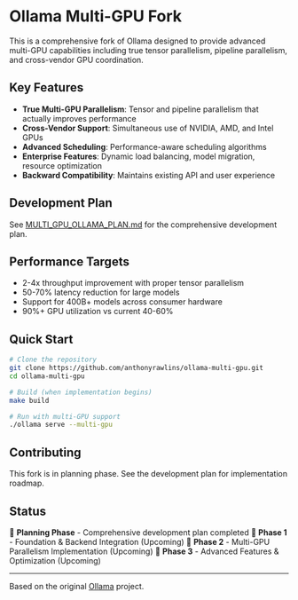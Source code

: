 # Ollama Multi-GPU Fork

This is a comprehensive fork of Ollama designed to provide advanced multi-GPU capabilities including true tensor parallelism, pipeline parallelism, and cross-vendor GPU coordination.

## Key Features

- **True Multi-GPU Parallelism**: Tensor and pipeline parallelism that actually improves performance
- **Cross-Vendor Support**: Simultaneous use of NVIDIA, AMD, and Intel GPUs
- **Advanced Scheduling**: Performance-aware scheduling algorithms
- **Enterprise Features**: Dynamic load balancing, model migration, resource optimization
- **Backward Compatibility**: Maintains existing API and user experience

## Development Plan

See [MULTI_GPU_OLLAMA_PLAN.md](./MULTI_GPU_OLLAMA_PLAN.md) for the comprehensive development plan.

## Performance Targets

- 2-4x throughput improvement with proper tensor parallelism
- 50-70% latency reduction for large models
- Support for 400B+ models across consumer hardware
- 90%+ GPU utilization vs current 40-60%

## Quick Start

```bash
# Clone the repository
git clone https://github.com/anthonyrawlins/ollama-multi-gpu.git
cd ollama-multi-gpu

# Build (when implementation begins)
make build

# Run with multi-GPU support
./ollama serve --multi-gpu
```

## Contributing

This fork is in planning phase. See the development plan for implementation roadmap.

## Status

🚧 **Planning Phase** - Comprehensive development plan completed
🚧 **Phase 1** - Foundation & Backend Integration (Upcoming)
🚧 **Phase 2** - Multi-GPU Parallelism Implementation (Upcoming)
🚧 **Phase 3** - Advanced Features & Optimization (Upcoming)

---

Based on the original [Ollama](https://github.com/ollama/ollama) project.
